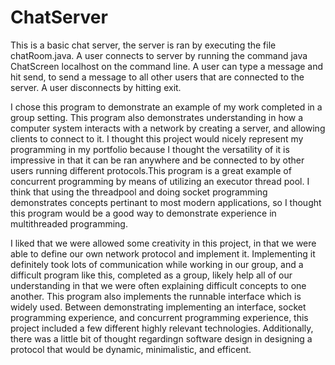 # ChatServer
This is a basic chat server, the server is ran by executing the file chatRoom.java. A user connects to server by running the command java ChatScreen localhost <username> on the command line. A user can type a message and hit send, to send a message to all other users that are connected to the server. A user disconnects by hitting exit.
 
I chose this program to demonstrate an example of my work completed in a group setting. This program also demonstrates understanding in how a computer system interacts with a network by creating a server, and allowing clients to connect to it. I thought this project would nicely represent my programming in my portfolio because I thought the versatility of it is impressive in that it can be ran anywhere and be connected to by other users running different protocols.This program is a great example of concurrent programming by means of utilizing an executor thread pool. I think that using the threadpool and doing socket programming demonstrates concepts pertinant to most modern applications, so I thought this program would be a good way to demonstrate experience in multithreaded programming.

I liked that we were allowed some creativity in this project, in that we were able to define our own network protocol and implement it. Implementing it definitely took lots of communication while working in our group, and a difficult program like this, completed as a group, likely help all of our understanding in that we were often explaining difficult concepts to one another. This program also implements the runnable interface which is widely used. Between demonstrating implementing an interface, socket programming experience, and concurrent programming experience, this project included a few different highly relevant technologies. Additionally, there was a little bit of thought regardingn software design in designing a protocol that would be dynamic, minimalistic, and efficent. 
